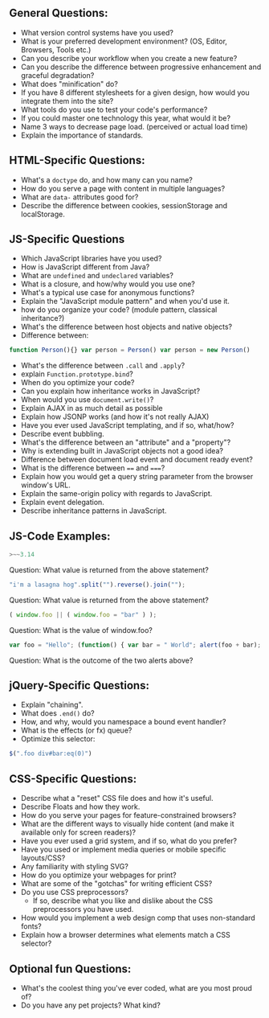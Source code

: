 ## General Questions:

* What version control systems have you used? 
* What is your preferred development environment? (OS, Editor, Browsers, Tools etc.) 
* Can you describe your workflow when you create a new feature? 
* Can you describe the difference between progressive enhancement and graceful degradation? 
* What does "minification" do? 
* If you have 8 different stylesheets for a given design, how would you integrate them into the site? 
* What tools do you use to test your code's performance? 
* If you could master one technology this year, what would it be? 
* Name 3 ways to decrease page load. (perceived or actual load time) 
* Explain the importance of standards.  

## HTML-Specific Questions:

* What's a `doctype` do, and how many can you name? 
* How do you serve a page with content in multiple languages? 
* What are `data-` attributes good for? 
* Describe the difference between cookies, sessionStorage and localStorage.  

## JS-Specific Questions

* Which JavaScript libraries have you used? 
* How is JavaScript different from Java? 
* What are `undefined` and `undeclared` variables? 
* What is a closure, and how/why would you use one? 
* What's a typical use case for anonymous functions? 
* Explain the "JavaScript module pattern" and when you'd use it. 
* how do you organize your code? (module pattern, classical inheritance?) 
* What's the difference between host objects and native objects? 
* Difference between: 
```javascript
function Person(){} var person = Person() var person = new Person()
```
* What's the difference between `.call` and `.apply`? 
* explain `Function.prototype.bind`? 
* When do you optimize your code? 
* Can you explain how inheritance works in JavaScript? 
* When would you use `document.write()`? 
* Explain AJAX in as much detail as possible 
* Explain how JSONP works (and how it's not really AJAX) 
* Have you ever used JavaScript templating, and if so, what/how? 
* Describe event bubbling. 
* What's the difference between an "attribute" and a "property"? 
* Why is extending built in JavaScript objects not a good idea? 
* Difference between document load event and document ready event? 
* What is the difference between `==` and `===`? 
* Explain how you would get a query string parameter from the browser window's URL. 
* Explain the same-origin policy with regards to JavaScript. 
* Explain event delegation. 
* Describe inheritance patterns in JavaScript. 

## JS-Code Examples:

```javascript
>~~3.14
```
Question: What value is returned from the above statement? 

```javascript
"i'm a lasagna hog".split("").reverse().join("");
```
Question: What value is returned from the above statement? 

```javascript
( window.foo || ( window.foo = "bar" ) );
```
Question: What is the value of window.foo? 


```javascript
var foo = "Hello"; (function() { var bar = " World"; alert(foo + bar); })(); alert(foo + bar);
```
Question: What is the outcome of the two alerts above? 


## jQuery-Specific Questions:

* Explain "chaining". 
* What does `.end()` do? 
* How, and why, would you namespace a bound event handler? 
* What is the effects (or fx) queue? 
* Optimize this selector: 
```javascript
$(".foo div#bar:eq(0)")
```

## CSS-Specific Questions:

* Describe what a "reset" CSS file does and how it's useful. 
* Describe Floats and how they work. 
* How do you serve your pages for feature-constrained browsers? 
* What are the different ways to visually hide content (and make it available only for screen readers)? 
* Have you ever used a grid system, and if so, what do you prefer? 
* Have you used or implement media queries or mobile specific layouts/CSS? 
* Any familiarity with styling SVG? 
* How do you optimize your webpages for print? 
* What are some of the "gotchas" for writing efficient CSS? 
* Do you use CSS preprocessors? 
	* If so, describe what you like and dislike about the CSS preprocessors you have used. 
* How would you implement a web design comp that uses non-standard fonts?
* Explain how a browser determines what elements match a CSS selector?  

## Optional fun Questions:

* What's the coolest thing you've ever coded, what are you most proud of? 
* Do you have any pet projects? What kind? 
